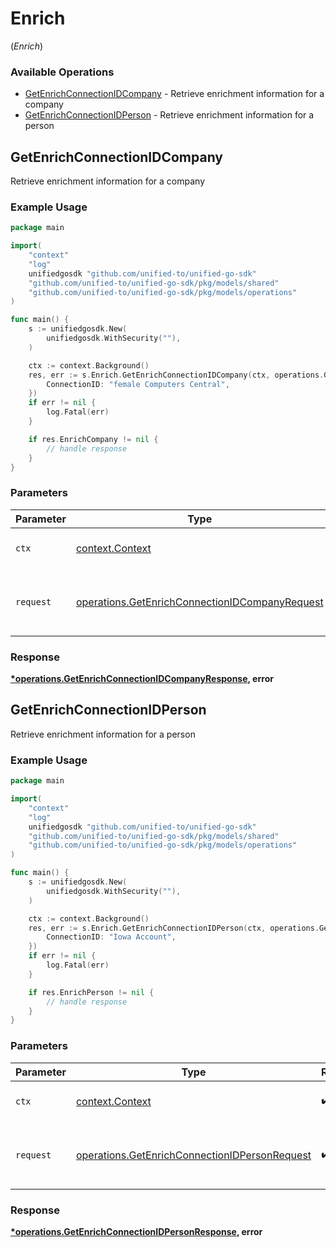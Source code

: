 # Enrich
(*Enrich*)

### Available Operations

* [GetEnrichConnectionIDCompany](#getenrichconnectionidcompany) - Retrieve enrichment information for a company
* [GetEnrichConnectionIDPerson](#getenrichconnectionidperson) - Retrieve enrichment information for a person

## GetEnrichConnectionIDCompany

Retrieve enrichment information for a company

### Example Usage

```go
package main

import(
	"context"
	"log"
	unifiedgosdk "github.com/unified-to/unified-go-sdk"
	"github.com/unified-to/unified-go-sdk/pkg/models/shared"
	"github.com/unified-to/unified-go-sdk/pkg/models/operations"
)

func main() {
    s := unifiedgosdk.New(
        unifiedgosdk.WithSecurity(""),
    )

    ctx := context.Background()
    res, err := s.Enrich.GetEnrichConnectionIDCompany(ctx, operations.GetEnrichConnectionIDCompanyRequest{
        ConnectionID: "female Computers Central",
    })
    if err != nil {
        log.Fatal(err)
    }

    if res.EnrichCompany != nil {
        // handle response
    }
}
```

### Parameters

| Parameter                                                                                                        | Type                                                                                                             | Required                                                                                                         | Description                                                                                                      |
| ---------------------------------------------------------------------------------------------------------------- | ---------------------------------------------------------------------------------------------------------------- | ---------------------------------------------------------------------------------------------------------------- | ---------------------------------------------------------------------------------------------------------------- |
| `ctx`                                                                                                            | [context.Context](https://pkg.go.dev/context#Context)                                                            | :heavy_check_mark:                                                                                               | The context to use for the request.                                                                              |
| `request`                                                                                                        | [operations.GetEnrichConnectionIDCompanyRequest](../../models/operations/getenrichconnectionidcompanyrequest.md) | :heavy_check_mark:                                                                                               | The request object to use for the request.                                                                       |


### Response

**[*operations.GetEnrichConnectionIDCompanyResponse](../../models/operations/getenrichconnectionidcompanyresponse.md), error**


## GetEnrichConnectionIDPerson

Retrieve enrichment information for a person

### Example Usage

```go
package main

import(
	"context"
	"log"
	unifiedgosdk "github.com/unified-to/unified-go-sdk"
	"github.com/unified-to/unified-go-sdk/pkg/models/shared"
	"github.com/unified-to/unified-go-sdk/pkg/models/operations"
)

func main() {
    s := unifiedgosdk.New(
        unifiedgosdk.WithSecurity(""),
    )

    ctx := context.Background()
    res, err := s.Enrich.GetEnrichConnectionIDPerson(ctx, operations.GetEnrichConnectionIDPersonRequest{
        ConnectionID: "Iowa Account",
    })
    if err != nil {
        log.Fatal(err)
    }

    if res.EnrichPerson != nil {
        // handle response
    }
}
```

### Parameters

| Parameter                                                                                                      | Type                                                                                                           | Required                                                                                                       | Description                                                                                                    |
| -------------------------------------------------------------------------------------------------------------- | -------------------------------------------------------------------------------------------------------------- | -------------------------------------------------------------------------------------------------------------- | -------------------------------------------------------------------------------------------------------------- |
| `ctx`                                                                                                          | [context.Context](https://pkg.go.dev/context#Context)                                                          | :heavy_check_mark:                                                                                             | The context to use for the request.                                                                            |
| `request`                                                                                                      | [operations.GetEnrichConnectionIDPersonRequest](../../models/operations/getenrichconnectionidpersonrequest.md) | :heavy_check_mark:                                                                                             | The request object to use for the request.                                                                     |


### Response

**[*operations.GetEnrichConnectionIDPersonResponse](../../models/operations/getenrichconnectionidpersonresponse.md), error**

